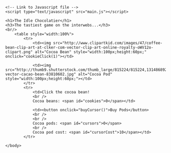 <html>
	<head>
		<link rel="stylesheet" type="text/css" href="interface.css" />
	</head>
	<body>
	
	<!-- Link to Javascript file -->
	<script type="text/javascript" src="main.js"></script>
	
	<h1>The Idle Chocolatier</h1>
	<h3>The tastiest game on the interwebs...</h3>
	<br/>
		<table style="width:100%">
			<tr>
				<td><img src="http://www.clipartkid.com/images/47/coffee-bean-clip-art-at-clker-com-vector-clip-art-online-royalty-oWV12o-clipart.png" alt="Cocoa Bean" style="width:100px;height:60px;" onclick="cookieClick(1)"></td>
				
				<td><img src="http://thumb9.shutterstock.com/thumb_large/815224/815224,1314868922,6/stock-vector-cacao-bean-83810602.jpg" alt="Cocoa Pod" style="width:100px;height:60px;"></td>
			</tr>
			<tr>
				<td>Click the cocoa bean!
				<br />
				Cocoa beans: <span id="cookies">0</span></td>
				
				<td><button onclick="buyCursor()">Buy Pods</button>
				<br />
				<br />
				Cocoa pods: <span id="cursors">0</span>
				<br />
				Cocoa pod cost: <span id="cursorCost">10</span></td>
			</tr>				
		
	</body>
</html>
